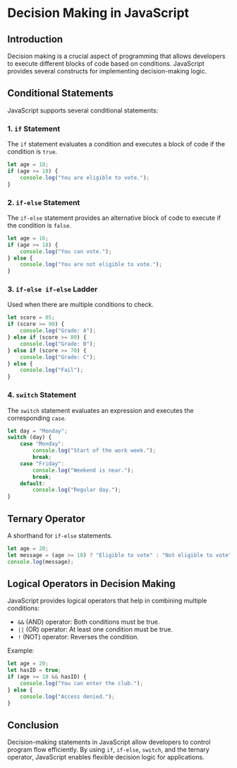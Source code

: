 # Decision Making in JavaScript

## Introduction
Decision making is a crucial aspect of programming that allows developers to execute different blocks of code based on conditions. JavaScript provides several constructs for implementing decision-making logic.

## Conditional Statements
JavaScript supports several conditional statements:

### 1. `if` Statement
The `if` statement evaluates a condition and executes a block of code if the condition is `true`.
```javascript
let age = 18;
if (age >= 18) {
    console.log("You are eligible to vote.");
}
```

### 2. `if-else` Statement
The `if-else` statement provides an alternative block of code to execute if the condition is `false`.
```javascript
let age = 16;
if (age >= 18) {
    console.log("You can vote.");
} else {
    console.log("You are not eligible to vote.");
}
```

### 3. `if-else if-else` Ladder
Used when there are multiple conditions to check.
```javascript
let score = 85;
if (score >= 90) {
    console.log("Grade: A");
} else if (score >= 80) {
    console.log("Grade: B");
} else if (score >= 70) {
    console.log("Grade: C");
} else {
    console.log("Fail");
}
```

### 4. `switch` Statement
The `switch` statement evaluates an expression and executes the corresponding `case`.
```javascript
let day = "Monday";
switch (day) {
    case "Monday":
        console.log("Start of the work week.");
        break;
    case "Friday":
        console.log("Weekend is near.");
        break;
    default:
        console.log("Regular day.");
}
```

## Ternary Operator
A shorthand for `if-else` statements.
```javascript
let age = 20;
let message = (age >= 18) ? "Eligible to vote" : "Not eligible to vote";
console.log(message);
```

## Logical Operators in Decision Making
JavaScript provides logical operators that help in combining multiple conditions:
- `&&` (AND) operator: Both conditions must be true.
- `||` (OR) operator: At least one condition must be true.
- `!` (NOT) operator: Reverses the condition.

Example:
```javascript
let age = 20;
let hasID = true;
if (age >= 18 && hasID) {
    console.log("You can enter the club.");
} else {
    console.log("Access denied.");
}
```

## Conclusion
Decision-making statements in JavaScript allow developers to control program flow efficiently. By using `if`, `if-else`, `switch`, and the ternary operator, JavaScript enables flexible decision logic for applications.

